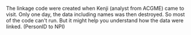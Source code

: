 The linkage code were created when Kenji (analyst from ACGME) came to visit.
Only one day, the data including names was then destroyed. So most of the code can't run.
But it might help you understand how the data were linked. (PersonID to NPI)